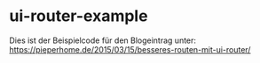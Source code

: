# ui-router-example
Dies ist der Beispielcode für den Blogeintrag unter: https://pieperhome.de/2015/03/15/besseres-routen-mit-ui-router/
